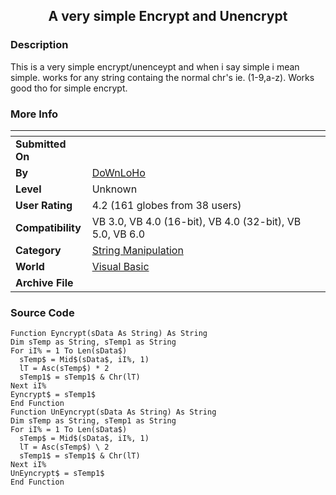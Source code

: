 ﻿<div align="center">

## A very simple Encrypt and Unencrypt


</div>

### Description

This is a very simple encrypt/unenceypt and when i say simple i mean simple. works for any string containg the normal chr's ie. (1-9,a-z). Works good tho for simple encrypt.
 
### More Info
 


<span>             |<span>
---                |---
**Submitted On**   |
**By**             |[DoWnLoHo](https://github.com/Planet-Source-Code/PSCIndex/blob/master/ByAuthor/downloho.md)
**Level**          |Unknown
**User Rating**    |4.2 (161 globes from 38 users)
**Compatibility**  |VB 3\.0, VB 4\.0 \(16\-bit\), VB 4\.0 \(32\-bit\), VB 5\.0, VB 6\.0
**Category**       |[String Manipulation](https://github.com/Planet-Source-Code/PSCIndex/blob/master/ByCategory/string-manipulation__1-5.md)
**World**          |[Visual Basic](https://github.com/Planet-Source-Code/PSCIndex/blob/master/ByWorld/visual-basic.md)
**Archive File**   |[](https://github.com/Planet-Source-Code/downloho-a-very-simple-encrypt-and-unencrypt__1-3860/archive/master.zip)





### Source Code

```
Function Eyncrypt(sData As String) As String
Dim sTemp as String, sTemp1 as String
For iI% = 1 To Len(sData$)
  sTemp$ = Mid$(sData$, iI%, 1)
  lT = Asc(sTemp$) * 2
  sTemp1$ = sTemp1$ & Chr(lT)
Next iI%
Eyncrypt$ = sTemp1$
End Function
Function UnEyncrypt(sData As String) As String
Dim sTemp as String, sTemp1 as String
For iI% = 1 To Len(sData$)
  sTemp$ = Mid$(sData$, iI%, 1)
  lT = Asc(sTemp$) \ 2
  sTemp1$ = sTemp1$ & Chr(lT)
Next iI%
UnEyncrypt$ = sTemp1$
End Function
```

